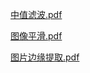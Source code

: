 <!-- tabs:start -->
[中值滤波.pdf](https://gh.hitcs.cc/https://raw.githubusercontent.com/HIT-OpenCS/CS_Courses/main/选修课程/图像处理/中值滤波.pdf)

[图像平滑.pdf](https://gh.hitcs.cc/https://raw.githubusercontent.com/HIT-OpenCS/CS_Courses/main/选修课程/图像处理/图像平滑.pdf)

[图片边缘提取.pdf](https://gh.hitcs.cc/https://raw.githubusercontent.com/HIT-OpenCS/CS_Courses/main/选修课程/图像处理/图片边缘提取.pdf)

<!-- tabs:end -->